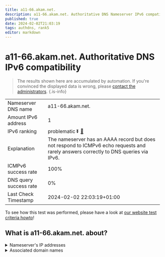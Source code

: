 ```yaml
---
title: a11-66.akam.net.
description: a11-66.akam.net. Authoritative DNS Nameserver IPv6 compatibility
published: true
date: 2024-02-02T21:03:19
tags: authdns, rank5
editor: markdown
---
```


# a11-66.akam.net. Authoritative DNS IPv6 compatibility

> The results shown here are accumulated by automation. If you're convinced the displayed data is wrong, please [contact the administrators](/howto/chat). 
{.is-info}




|   |   |
| - | - |
| Nameserver DNS name | a11-66.akam.net.
| Amount IPv6 address | 1
| IPv6 ranking | problematic :arrow_double_down: [🔗](/howto/ranking) |
| Explanation | The nameserver has an AAAA record but does not respond to ICMPv6 echo requests and rarely answers correctly to DNS queries via IPv6. |
| ICMPv6 success rate | 100%|
| DNS query success rate | 0% |
| Last Check Timestamp | 2024-02-02 22:03:19+01:00 |

To see how this test was performed, please have a look at [our website test criteria howto](/howto/testcriteria/authdns)!


## What is a11-66.akam.net. about?




<details>
<summary>Nameserver's IP addresses</summary>

2600:1480:1::42

</details>



<details>
<summary>Associated domain names</summary>

weather.com

www.oracle.com

www.unicreditgroup.eu

www.vudu.com

</details>
